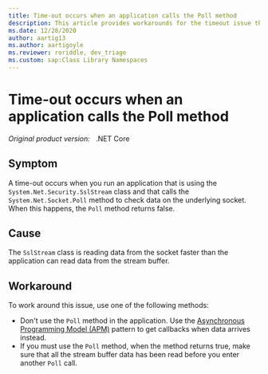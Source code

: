 ```yaml
---
title: Time-out occurs when an application calls the Poll method
description: This article provides workarounds for the timeout issue that occurs when an application calls the Poll method.
ms.date: 12/28/2020
author: aartig13
ms.author: aartigoyle
ms.reviewer: roriddle, dev_triage
ms.custom: sap:Class Library Namespaces
---
```

# Time-out occurs when an application calls the Poll method

_Original product version:_ &nbsp; .NET Core

## Symptom

A time-out occurs when you run an application that is using the `System.Net.Security.SslStream` class and that calls the `System.Net.Socket.Poll` method to check data on the underlying socket. When this happens, the `Poll` method returns false.

## Cause

The `SslStream` class is reading data from the socket faster than the application can read data from the stream buffer.

## Workaround

To work around this issue, use one of the following methods:

- Don't use the `Poll` method in the application. Use the [Asynchronous Programming Model (APM)](/dotnet/standard/asynchronous-programming-patterns/asynchronous-programming-model-apm) pattern to get callbacks when data arrives instead.
- If you must use the `Poll` method, when the method returns true, make sure that all the stream buffer data has been read before you enter another `Poll` call.
